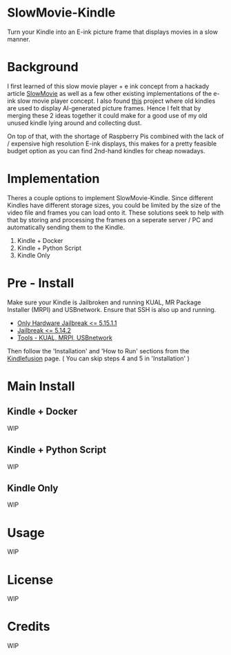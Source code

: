 # SlowMovie-Kindle

Turn your Kindle into an E-ink picture frame that displays movies in a slow manner.

# Background

I first learned of this slow movie player + e ink concept from a hackady article [SlowMovie](https://github.com/TomWhitwell/SlowMovie) as well as a few other existing implementations of the e-ink slow movie player concept. I also found [this](https://github.com/diggedypomme/Kindlefusion) project where old kindles are used to display AI-generated picture frames. Hence I felt that by merging these 2 ideas together it could make for a good use of my old unused kindle lying around and collecting dust.

On top of that, with the shortage of Raspberry Pis combined with the lack of / expensive high resolution E-ink displays, this makes for a pretty feasible budget option as you can find 2nd-hand kindles for cheap nowadays.

# Implementation

Theres a couple options to implement SlowMovie-Kindle. Since different Kindles have different storage sizes, you could be limited by the size of the video file and frames you can load onto it. These solutions seek to help with that by storing and processing the frames on a seperate server / PC and automatically sending them to the Kindle. 

1. Kindle + Docker 
2. Kindle + Python Script
3. Kindle Only 

# Pre - Install

Make sure your Kindle is Jailbroken and running KUAL, MR Package Installer (MRPI) and USBnetwork. Ensure that SSH is also up and running. 

- [Only Hardware Jailbreak <= 5.15.1.1](https://www.mobileread.com/forums/showthread.php?t=346037)
- [Jailbreak <= 5.14.2](https://www.mobileread.com/forums/showthread.php?t=346037)
- [Tools - KUAL, MRPI, USBnetwork](https://www.mobileread.com/forums/showthread.php?t=225030)

Then follow the 'Installation' and 'How to Run' sections from the [Kindlefusion](https://github.com/diggedypomme/Kindlefusion) page. ( You can skip steps 4 and 5 in 'Installation' )

# Main Install

## Kindle + Docker 

WIP

## Kindle + Python Script

WIP

## Kindle Only

WIP

# Usage

WIP

# License

WIP

# Credits

WIP

